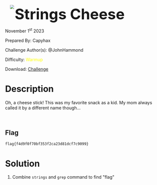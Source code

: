 <img src="https://i.imgur.com/SPDalOx.png" style="margin-left: 20px; zoom: 80%;" align=left />        <font size="10">**Strings Cheese**</font>

November 1<sup>st</sup> 2023

Prepared By: Capyhax

Challenge Author(s): @JohnHammond

Difficulty: <font color=yellow>Warmup</font>

Download: [Challenge](https://github.com/Maclteration/Huntress-CTF-2023/raw/main/huntress-ctf-2023/warmup/%5BWarmup%5D%20Strings%20Cheese/cheese.zip)

# Description

Oh, a cheese stick! This was my favorite snack as a kid. My mom always called it by a different name though...

<br>

## Flag

`flag{f4d9f0f70bf353f2ca23d81dcf7c9099}
`

# Solution

1. Combine `strings` and `grep` command to find "flag"

